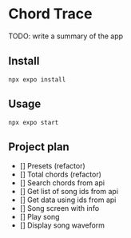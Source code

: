 # Chord Trace

TODO: write a summary of the app

## Install

```npx expo install```

## Usage

```npx expo start```

## Project plan
- [] Presets (refactor)
- [] Total chords (refactor)
- [] Search chords from api
- [] Get list of song ids from api
- [] Get data using ids from api
- [] Song screen with info
- [] Play song
- [] Display song waveform


